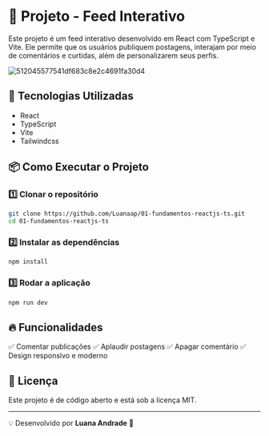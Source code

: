 # 📌 Projeto - Feed Interativo

Este projeto é um feed interativo desenvolvido em React com TypeScript e Vite. Ele permite que os usuários publiquem postagens, interajam por meio de comentários e curtidas, além de personalizarem seus perfis.

![512045577541df683c8e2c4691fa30d4](https://github.com/user-attachments/assets/f20aaa46-0931-4823-a44f-f341ab8939bc)

## 🚀 Tecnologias Utilizadas
- React
- TypeScript
- Vite
- Tailwindcss

## 📦 Como Executar o Projeto

### 1️⃣ Clonar o repositório
```bash
git clone https://github.com/Luanaap/01-fundamentos-reactjs-ts.git
cd 01-fundamentos-reactjs-ts
```

### 2️⃣ Instalar as dependências
```bash
npm install
```

### 3️⃣ Rodar a aplicação
```bash
npm run dev
```

## 🔥 Funcionalidades
✅ Comentar publicações
✅ Aplaudir postagens
✅ Apagar comentário
✅ Design responsivo e moderno

## 📜 Licença
Este projeto é de código aberto e está sob a licença MIT.

---
💡 Desenvolvido por **Luana Andrade** 🚀

